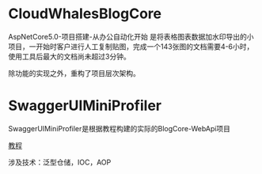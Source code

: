 # CloudWhalesBlogCore
AspNetCore5.0-项目搭建-从办公自动化开始
是将表格图表数据加水印导出的小项目，一开始时客户进行人工复制贴图，完成一个143张图的文档需要4-6小时，使用工具后最大的文档尚未超过3分钟。

除功能的实现之外，重构了项目层次架构。

# SwaggerUIMiniProfiler
SwaggerUIMiniProfiler是根据教程构建的实际的BlogCore-WebApi项目

[教程](https://www.cnblogs.com/laozhang-is-phi/p/9495618.html#autoid-1-0-0 "blog")

涉及技术：泛型仓储，IOC，AOP
